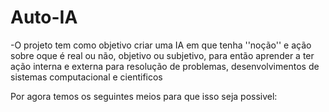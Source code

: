 # Auto-IA


-O projeto tem como objetivo criar uma IA em que tenha ''noção'' e ação sobre oque é real ou não, objetivo ou subjetivo, para
então aprender a ter ação interna e externa para resolução de problemas, desenvolvimentos de sistemas computacional e cientificos

Por agora temos os seguintes meios para que isso seja possivel: 
